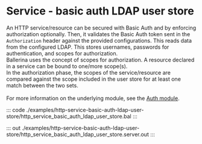 # Service - basic auth LDAP user store

An HTTP service/resource can be secured with Basic Auth and by enforcing
authorization optionally. Then, it validates the Basic Auth token sent in
the `Authorization` header against the provided configurations. This reads
data from the configured LDAP. This stores usernames, passwords for
authentication, and scopes for authorization.<br/>
Ballerina uses the concept of scopes for authorization. A resource declared
in a service can be bound to one/more scope(s).<br/>
In the authorization phase, the scopes of the service/resource are compared
against the scope included in the user store for at least one match between
the two sets.<br/><br/>
For more information on the underlying module,
see the [Auth module](https://docs.central.ballerina.io/ballerina/auth/latest/).


::: code ./examples/http-service-basic-auth-ldap-user-store/http_service_basic_auth_ldap_user_store.bal :::

::: out ./examples/http-service-basic-auth-ldap-user-store/http_service_basic_auth_ldap_user_store.server.out :::